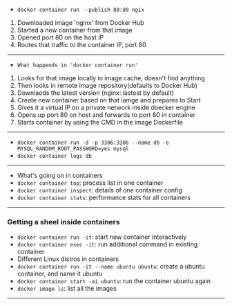 - `docker container run --publish 80:80 ngix`
1. Downloaded image 'nginx' from Docker Hub
2. Started a new container from that image
3. Opened port 80 on the host IP
4. Routes that traffic to the container IP, port 80



-----
- `What happends in 'docker container run'`
1. Looks for that image locally in image cache, doesn't find anything
2. Then looks in remote image repository(defaults to Docker Hub)
3. Downlaods the latest version (nginx: lastest by default)
4. Create new container based on that iamge and prepares to Start
5. Gives it a virtual IP on a private network inside doecker engine
6. Opens up port 80 on host and forwards to port 80 in container
7. Starts container by using the CMD in the image Dockerfile


-------

- `docker container run -d -p 3306:3306 --name db -e MYSQL_RANDOM_ROOT_PASSWORD=yes mysql`
- `docker container logs db`



-----
- What's going on in containers
- `docker container top`: process list in one container
- `docker container inspect`: details of one container config
- `docker container stats`: performance stats for all containers

-------

### Getting a sheel inside containers
- `docker container run -it`: start new container interactively
- `docker container exec -it`: run additional command in existing container
- Different Linux distros in containers
- `docker container run -it --name ubuntu ubuntu`: create a ubuntu container, and name it ubuntu
- `docker container start -ai ubuntu`: run the container ubuntu again
- `docker image ls`: list all the images


-------
